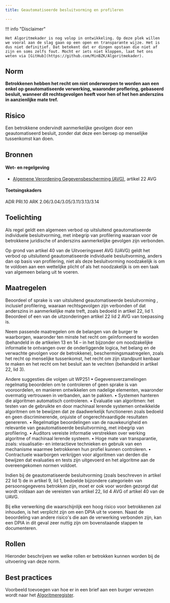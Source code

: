 ```yaml
---
title: Geautomatiseerde besluitvorming en profileren

---
```


!!! info "Disclaimer"

    Het Algoritmekader is nog volop in ontwikkeling. Op deze plek willen we vooral aan de slag gaan op een open en transparante wijze. Het is dus niet definitief. Dat betekent dat er dingen opstaan die niet af zijn en soms zelfs fout. Mocht er iets niet kloppen, laat het ons weten via [GitHub](https://github.com/MinBZK/Algoritmekader).


## Norm
**Betrokkenen hebben het recht om niet onderworpen te worden aan een enkel op geautomatiseerde verwerking, waaronder proflering, gebaseerd besluit, wanneer dit rechtsgevolgen heeft voor hen of het hen anderszins in aanzienlijke mate tref.**

## Risico
Een betrokkene ondervindt aanmerkelijke gevolgen door een geautomatiseerd besluit, zonder dat deze een beroep op menselijke tussenkomst kan doen.  

## Bronnen

#### Wet- en regelgeving

- [Algemene Verordening Gegevensbescherming (AVG)](https://eur-lex.europa.eu/legal-content/NL/TXT/HTML/?uri=CELEX:32016R0679&qid=1685451198313), artikel 22 AVG

#### Toetsingskaders
ADR PRI.10
ARK 2.06/3.04/3.05/3.11/3.13/3.14

## Toelichting
Als regel geldt een algemeen verbod op uitsluitend geautomatiseerde individuele besluitvorming, met inbegrip van profilering waaraan voor de betrokkene juridische of 
anderszins aanmerkelijke gevolgen zijn verbonden. 

Op grond van artikel 40 van de Uitvoeringswet AVG (UAVG) geldt het verbod op uitsluitend geautomatiseerde individuele besluitvorming, anders dan op basis van profilering, niet als deze besluitvorming noodzakelijk is om te voldoen aan een wettelijke plicht of als het noodzakelijk is om een taak van algemeen belang uit te voeren.


## Maatregelen
​Beoordeel of sprake is van uitsluitend geautomatiseerde besluitvorming , inclusief profilering, waaraan rechtsgevolgen zijn verbonden of dat anderszins in aanmerkelijke mate treft, zoals bedoeld in artikel 22, lid 1. Beoordeel of een van de uitzonderingen artikel 22 lid 2 AVG van toepassing is.  

Neem passende maatregelen om de belangen van de burger te waarborgen, waaronder ten minste het recht om geïnformeerd te worden (behandeld in de artikelen 13 en 14 – in het bijzonder om noodzakelijke informatie te ontvangen over de onderliggende logica, het belang en de verwachte gevolgen voor de betrokkene), beschermingsmaatregelen, zoals het recht op menselijke tussenkomst, het recht om zijn standpunt kenbaar te maken en het recht om het besluit aan te vechten (behandeld in artikel 22, lid 3).

Andere suggesties die volgen uit WP251
• Gegevensverzamelingen regelmatig beoordelen om te controleren of geen sprake is van vooroordelen, en manieren ontwikkelen om nadelige elementen, waaronder overmatig vertrouwen in verbanden, aan te pakken.
• Systemen hanteren die algoritmen automatisch controleren. 
• Evaluatie van algoritmen: het testen van de gebruikte en door machinaal lerende systemen ontwikkelde algoritmen om te bewijzen dat ze daadwerkelijk functioneren zoals bedoeld en geen discriminerende, onjuiste of ongerechtvaardigde resultaten genereren.
• Regelmatige beoordelingen van de nauwkeurigheid en relevantie van geautomatiseerde besluitvorming, met inbegrip van profilering.
• Auditors vereiste informatie verstrekken over werking algoritme of machinaal lerende systeem.
• Hoge mate van transparantie, zoals: visualisatie- en interactieve technieken en gebruik van een mechanisme waarmee betrokkenen hun profiel kunnen controleren.
• Contractuele waarborgen verkrijgen voor algoritmen van derden die bewijzen dat evaluaties en tests zijn uitgevoerd en het algoritme aan de overeengekomen normen voldoet.

Indien bij de geautomatiseerde besluitvorming (zoals beschreven in artikel 22 lid 1) de in artikel 9, lid 1, bedoelde bijzondere categorieën van persoonsgegevens betrokken zijn, moet er ook voor worden gezorgd dat wordt voldaan aan de vereisten van artikel 22, lid 4 AVG of artikel 40 van de UAVG. 

Bij elke verwerking die waarschijnlijk een hoog risico voor betrokkenen zal inhouden, is het verplicht zijn om een DPIA uit te voeren. Naast de beoordeling van andere risico's die aan de verwerking verbonden zijn, kan een DPIA in dit geval zeer nuttig zijn om bovenstaande stappen te documenteren. 

## Rollen
Hieronder beschrijven we welke rollen er betrokken kunnen worden bij de uitvoering van deze norm. 



## Best practices
Voorbeeld toevoegen van hoe er in een brief aan een burger verwezen wordt naar het [Algoritmeregister](https://algoritmes.overheid.nl/nl). 




